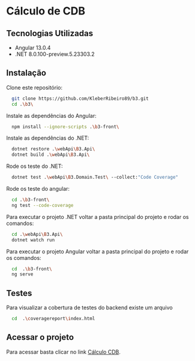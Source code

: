 # Cálculo de CDB


## Tecnologias Utilizadas
- Angular 13.0.4
- .NET 8.0.100-preview.5.23303.2

## Instalação
Clone este repositório: 
```bash
  git clone https://github.com/KleberRibeiro89/b3.git
  cd .\b3\
```

Instale as dependências do Angular: 
```bash
  npm install --ignore-scripts .\b3-front\
```


Instale as dependências do .NET: 
```bash
  dotnet restore .\webApi\B3.Api\
  dotnet build .\webApi\B3.Api\
```

Rode os teste do .NET: 
```bash
  dotnet test .\webApi\B3.Domain.Test\ --collect:"Code Coverage"
```

Rode os teste do angular: 
```bash
  cd .\b3-front\
  ng test --code-coverage
```

Para executar o projeto .NET voltar a pasta principal do projeto e rodar os comandos:
```bash
  cd .\webApi\B3.Api\
  dotnet watch run 
```

Para executar o projeto Angular voltar a pasta principal do projeto e rodar os comandos:
```bash
  cd  .\b3-front\
  ng serve 
```


## Testes
Para visualizar a cobertura de testes do backend existe um arquivo
```bash
  cd  .\coveragereport\index.html
```


## Acessar o projeto
Para acessar basta clicar no link
[Cálculo CDB](https://localhost:4200/).